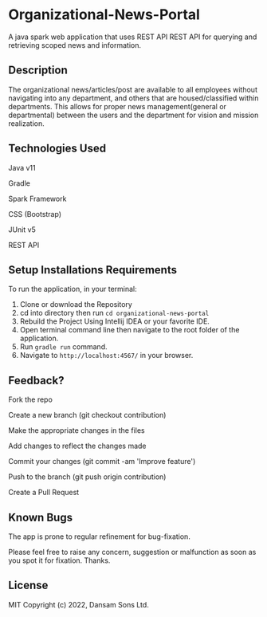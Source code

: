 # Organizational-News-Portal
A java spark web application that uses REST API REST API for querying and retrieving scoped news and information.

## Description
The organizational news/articles/post are available to all employees without navigating into any department, and others that are housed/classified within departments. This allows for proper news management(general or departmental) between the users and the department for vision and mission realization. 

## Technologies Used
Java v11

Gradle

Spark Framework

CSS (Bootstrap)

JUnit v5

REST API

## Setup Installations Requirements
To run the application, in your terminal:
1. Clone or download the Repository
2. cd into directory then run `cd organizational-news-portal`
3. Rebuild the Project Using Intellij IDEA or your favorite IDE.
4. Open terminal command line then navigate to the root folder of the application.
5. Run `gradle run` command.
6. Navigate to `http://localhost:4567/` in your browser.
## Feedback?
Fork the repo

Create a new branch (git checkout contribution)

Make the appropriate changes in the files

Add changes to reflect the changes made

Commit your changes (git commit -am 'Improve feature')

Push to the branch (git push origin contribution)

Create a Pull Request
## Known Bugs
The app is prone to regular refinement for bug-fixation.

Please feel free to raise any concern, suggestion or malfunction as soon as you spot it for fixation. Thanks.
## License
MIT Copyright (c) 2022, Dansam Sons Ltd.
